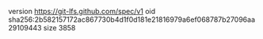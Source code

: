 version https://git-lfs.github.com/spec/v1
oid sha256:2b582157172ac867730b4d1f0d181e21816979a6ef068787b27096aa29109443
size 3858
